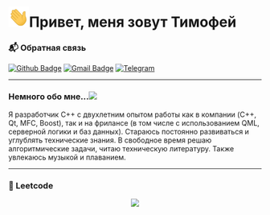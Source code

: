 # <img src="https://raw.githubusercontent.com/ABSphreak/ABSphreak/master/gifs/Hi.gif" height="40px">Привет, меня зовут Тимофей</a>
 
### 📬 Обратная связь 
[![Github Badge](http://img.shields.io/badge/-Github-black?style=flat-square&logo=github&link=https://github.com/tak172)](https://github.com/tak172) [![Gmail Badge](https://img.shields.io/badge/-Gmail-d14836?style=flat-square&logo=Gmail&logoColor=white&link=mailto:timofeykromach172@gmail.com)](mailto:timofeykromach172@gmail.com) [![Telegram](https://img.shields.io/badge/Telegram-gray?logo=Telegram&logoColor=white)](https://t.me/tak_172)
 
---

### Немного обо мне...<img src="https://media.giphy.com/media/WUlplcMpOCEmTGBtBW/giphy.gif" width="40">
Я разработчик C++ с двухлетним опытом работы как в компании (C++, Qt, MFC, Boost), так и на фрилансе (в том числе с использованием QML, серверной логики и баз данных). Стараюсь постоянно развиваться и углублять технические знания. В свободное время решаю алгоритмические задачи, читаю техническую литературу. Также увлекаюсь музыкой и плаванием.

---

### 🚀 Leetcode
<p align="center">
<img width="450" src="https://leetcard.jacoblin.cool/ytay">
</p>
